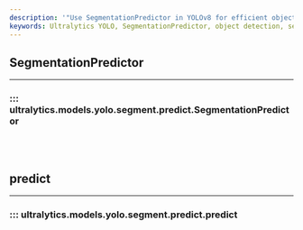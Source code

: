 ```yaml
---
description: '"Use SegmentationPredictor in YOLOv8 for efficient object detection and segmentation. Explore Ultralytics YOLO Docs for more information."'
keywords: Ultralytics YOLO, SegmentationPredictor, object detection, segmentation masks, predict
---
```


## SegmentationPredictor
---
### ::: ultralytics.models.yolo.segment.predict.SegmentationPredictor
<br><br>

## predict
---
### ::: ultralytics.models.yolo.segment.predict.predict
<br><br>

